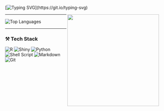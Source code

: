 <!-- Typing animation header -->
[![Typing SVG](https://readme-typing-svg.demolab.com?font=Fira+Code&duration=5000&pause=1000&color=00F7FF&center=true&vCenter=true&width=600&lines=Hi+I'm+Andrew+Cardona!;I'm+interested+in...;Data+analysis+and;Psychology%2FNeuroscience+research;Welcome!)](https://git.io/typing-svg)

<img src="https://media2.giphy.com/media/v1.Y2lkPTc5MGI3NjExMXQ2ZGdkOTNhczFpY2F0ZjNvdXZjYXhsZ3kzb3YyMmg1a21wazRiZiZlcD12MV9pbnRlcm5hbF9naWZfYnlfaWQmY3Q9Zw/66pRZHpxoOOXvf8zQX/giphy.gif" width="300" align="right" />

---

![Top Languages](https://github-readme-stats.vercel.app/api/top-langs/?username=a-cardona&layout=compact&theme=tokyonight&hide_border=true)

---

### ⚒️ Tech Stack

![R](https://img.shields.io/badge/R-276DC3?logo=r&logoColor=white)
![Shiny](https://img.shields.io/badge/Shiny-1E88E5?logo=rstudio&logoColor=white)
![Python](https://img.shields.io/badge/Python-3776AB?logo=python&logoColor=white)
![Shell Script](https://img.shields.io/badge/Shell-121011?logo=gnu-bash&logoColor=white)
![Markdown](https://img.shields.io/badge/Markdown-000000?logo=markdown&logoColor=white)
![Git](https://img.shields.io/badge/Git-F05032?logo=git&logoColor=white)
